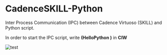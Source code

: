 # CadenceSKILL-Python
Inter Process Communication (IPC) between Cadence Virtuoso (SKILL) and Python script. 


In order to start the IPC script, write **(HelloPython )** in **CIW**

![test](https://github.com/unnir/CadenceSKILL-Python/blob/master/git.png?raw=true)
